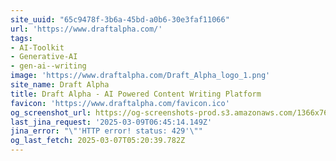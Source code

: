 ```yaml
---
site_uuid: "65c9478f-3b6a-45bd-a0b6-30e3faf11066"
url: 'https://www.draftalpha.com/'
tags:
- AI-Toolkit
- Generative-AI
- gen-ai--writing
image: 'https://www.draftalpha.com/Draft_Alpha_logo_1.png'
site_name: Draft Alpha
title: Draft Alpha - AI Powered Content Writing Platform
favicon: 'https://www.draftalpha.com/favicon.ico'
og_screenshot_url: https://og-screenshots-prod.s3.amazonaws.com/1366x768/80/false/9fc5f0e0ccfd0e1d1f1765a4bf0636e53c5ac0ca0a9c386b1da131453723cf88.jpeg
last_jina_request: '2025-03-09T06:45:14.149Z'
jina_error: "\"'HTTP error! status: 429'\""
og_last_fetch: 2025-03-07T05:20:39.782Z
---
```


